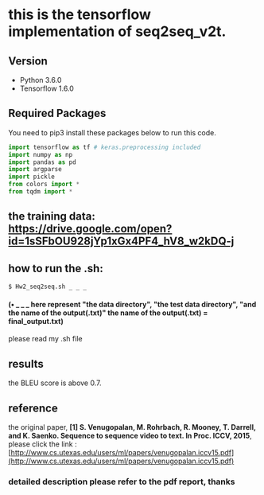 # this is the tensorflow implementation of seq2seq_v2t.

## Version

* Python 3.6.0
* Tensorflow 1.6.0



## Required Packages

You need to pip3 install these packages below to run this code.

```python
import tensorflow as tf # keras.preprocessing included
import numpy as np
import pandas as pd
import argparse
import pickle
from colors import *
from tqdm import *
```

## the training data: https://drive.google.com/open?id=1sSFbOU928jYp1xGx4PF4_hV8_w2kDQ-j

## how to run the .sh:

```
$ Hw2_seq2seq.sh _ _ _
```
#### (•	_ _ _ here represent "the data directory", "the test data directory", "and the name of the output(.txt)" the name of the output(.txt) = final_output.txt)

please read my .sh file

## results

the BLEU score is above 0.7.

## reference

the original paper, **[1] S. Venugopalan, M. Rohrbach, R. Mooney, T. Darrell, and K. Saenko. Sequence to sequence video to text. In Proc. ICCV, 2015**, please click the link : [http://www.cs.utexas.edu/users/ml/papers/venugopalan.iccv15.pdf](http://www.cs.utexas.edu/users/ml/papers/venugopalan.iccv15.pdf)


### detailed description please refer to the pdf report, thanks
